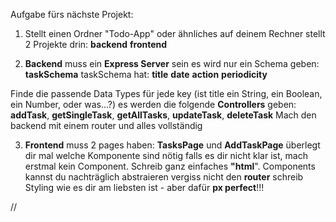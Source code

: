 Aufgabe fürs nächste Projekt:

1.  Stellt einen Ordner "Todo-App" oder ähnliches auf deinem Rechner
    stellt 2 Projekte drin:
    **backend**
    **frontend**

2.  **Backend** muss ein **Express Server** sein
    es wird nur ein Schema geben: **taskSchema**
    taskSchema hat:
    **title**
    **date**
    **action**
    **periodicity**

Finde die passende Data Types für jede key (ist title ein String, ein Boolean, ein Number, oder was...?)
es werden die folgende **Controllers** geben: **addTask**, **getSingleTask**, **getAllTasks**, **updateTask**, **deleteTask**
Mach den backend mit einem router und alles vollständig

3.  **Frontend** muss 2 pages haben: **TasksPage** und **AddTaskPage**
    überlegt dir mal welche Komponente sind nötig
    falls es dir nicht klar ist, mach erstmal kein Component. Schreib ganz einfaches **"html**". Components kannst du nachträglich abstraieren
    vergiss nicht den **router**
    schreib Styling wie es dir am liebsten ist - aber dafür **px perfect**!!!


//